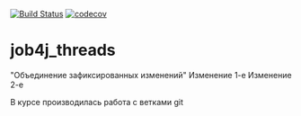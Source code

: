 [![Build Status](https://www.travis-ci.com/AlexeyEsipov/job4j_threads.svg?branch=master)](https://www.travis-ci.com/AlexeyEsipov/job4j_threads)
[![codecov](https://codecov.io/gh/AlexeyEsipov/job4j_threads/branch/master/graph/badge.svg?token=1GTNT8074I)](https://codecov.io/gh/AlexeyEsipov/job4j_threads)
# job4j_threads

"Объединение зафиксированных изменений"
Изменение 1-е
Изменение 2-е

В курсе производилась работа с ветками git